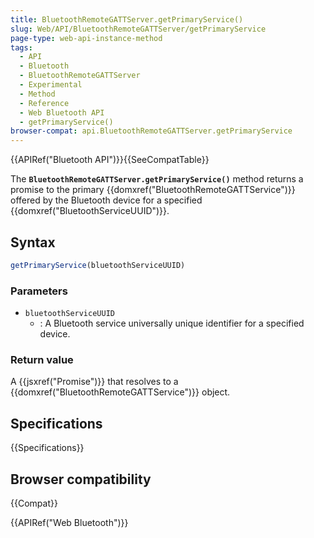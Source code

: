 ```yaml
---
title: BluetoothRemoteGATTServer.getPrimaryService()
slug: Web/API/BluetoothRemoteGATTServer/getPrimaryService
page-type: web-api-instance-method
tags:
  - API
  - Bluetooth
  - BluetoothRemoteGATTServer
  - Experimental
  - Method
  - Reference
  - Web Bluetooth API
  - getPrimaryService()
browser-compat: api.BluetoothRemoteGATTServer.getPrimaryService
---
```


{{APIRef("Bluetooth API")}}{{SeeCompatTable}}

The **`BluetoothRemoteGATTServer.getPrimaryService()`** method
returns a promise to the primary {{domxref("BluetoothRemoteGATTService")}} offered by the
Bluetooth device for a specified {{domxref("BluetoothServiceUUID")}}.

## Syntax

```js
getPrimaryService(bluetoothServiceUUID)
```

### Parameters

- `bluetoothServiceUUID`
  - : A Bluetooth service universally unique identifier for a specified device.

### Return value

A {{jsxref("Promise")}} that resolves to a {{domxref("BluetoothRemoteGATTService")}} object.

## Specifications

{{Specifications}}

## Browser compatibility

{{Compat}}

{{APIRef("Web Bluetooth")}}
